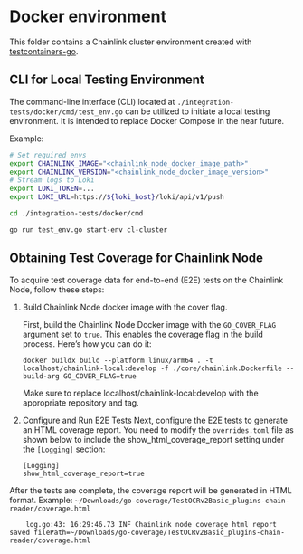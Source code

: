 # Docker environment

This folder contains a Chainlink cluster environment created with [testcontainers-go](https://github.com/testcontainers/testcontainers-go/tree/main).

## CLI for Local Testing Environment

The command-line interface (CLI) located at `./integration-tests/docker/cmd/test_env.go` can be utilized to initiate a local testing environment. It is intended to replace Docker Compose in the near future.

Example:

```sh
# Set required envs
export CHAINLINK_IMAGE="<chainlink_node_docker_image_path>"
export CHAINLINK_VERSION="<chainlink_node_docker_image_version>" 
# Stream logs to Loki
export LOKI_TOKEN=...
export LOKI_URL=https://${loki_host}/loki/api/v1/push

cd ./integration-tests/docker/cmd

go run test_env.go start-env cl-cluster
```

## Obtaining Test Coverage for Chainlink Node

To acquire test coverage data for end-to-end (E2E) tests on the Chainlink Node, follow these steps:

1. Build Chainlink Node docker image with the cover flag.

    First, build the Chainlink Node Docker image with the `GO_COVER_FLAG` argument set to `true`. This enables the coverage flag in the build process. Here’s how you can do it:
    ```
    docker buildx build --platform linux/arm64 . -t localhost/chainlink-local:develop -f ./core/chainlink.Dockerfile --build-arg GO_COVER_FLAG=true
    ```
    Make sure to replace localhost/chainlink-local:develop with the appropriate repository and tag.

2. Configure and Run E2E Tests
    Next, configure the E2E tests to generate an HTML coverage report. You need to modify the `overrides.toml` file as shown below to include the show_html_coverage_report setting under the `[Logging]` section:

    ```
    [Logging]
    show_html_coverage_report=true
    ```

After the tests are complete, the coverage report will be generated in HTML format. Example: `~/Downloads/go-coverage/TestOCRv2Basic_plugins-chain-reader/coverage.html`
```
    log.go:43: 16:29:46.73 INF Chainlink node coverage html report saved filePath=~/Downloads/go-coverage/TestOCRv2Basic_plugins-chain-reader/coverage.html
```

